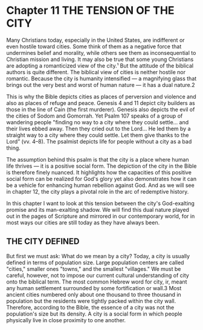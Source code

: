 # Chapter 11 THE TENSION OF THE CITY

Many Christians today, especially in the United States, are indifferent or even hostile toward cities. Some think of them as a negative force that undermines belief and morality, while others see them as inconsequential to Christian mission and living. It may also be true that some young Christians are adopting a romanticized view of the city.¹ But the attitude of the biblical authors is quite different. The biblical view of cities is neither hostile nor romantic. Because the city is humanity intensified — a magnifying glass that brings out the very best and worst of human nature — it has a dual nature.2

This is why the Bible depicts cities as places of perversion and violence and also as places of refuge and peace. Genesis 4 and 11 depict city builders as those in the line of Cain (the first murderer). Genesis also depicts the evil of the cities of Sodom and Gomorrah. Yet Psalm 107 speaks of a group of wandering people "finding no way to a city where they could settle... and their lives ebbed away. Then they cried out to the Lord... He led them by a straight way to a city where they could settle. Let them give thanks to the Lord” (vv. 4–8). The psalmist depicts life for people without a city as a bad thing. 

The assumption behind this psalm is that the city is a place where human life thrives — it is a positive social form. The depiction of the city in the Bible is therefore finely nuanced. It highlights how the capacities of this positive social form can be realized for God's glory yet also demonstrates how it can be a vehicle for enhancing human rebellion against God. And as we will see in chapter 12, the city plays a pivotal role in the arc of redemptive history.

In this chapter I want to look at this tension between the city's God-exalting promise and its man-exalting shadow. We will find this dual nature played out in the pages of Scripture and mirrored in our contemporary world, for in most ways our cities are still today as they have always been.

## THE CITY DEFINED
But first we must ask: What do we mean by a city? Today, a city is usually defined in terms of population size. Large population centers are called "cities," smaller ones "towns," and the smallest "villages." We must be careful, however, not to impose our current cultural understanding of city onto the biblical term. The most common Hebrew word for city, ir, meant any human settlement surrounded by some fortification or wall.3 Most ancient cities numbered only about one thousand to three thousand in population but the residents were tightly packed within the city wall. Therefore, according to the Bible, the essence of a city was not the population's size but its density. A city is a social form in which people physically live in close proximity to one another.
